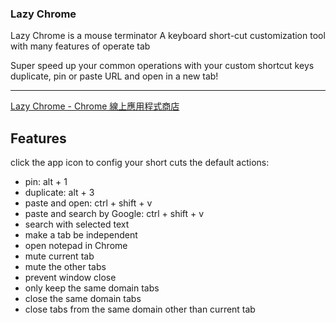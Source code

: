 ### Lazy Chrome

Lazy Chrome is a mouse terminator
A keyboard short-cut customization tool with many features of operate tab

Super speed up your common operations with your custom shortcut keys
duplicate, pin or paste URL and open in a new tab!
*********
[Lazy Chrome - Chrome 線上應用程式商店](https://chrome.google.com/webstore/detail/lazy-chrome/boijmdgjfcoancndoiclnglhjakeopch "Lazy Chrome - Chrome 線上應用程式商店")

## Features
click the app icon to config your short cuts
the default actions:

- pin: alt + 1
- duplicate: alt + 3
- paste and open: ctrl + shift + v
- paste and search by Google: ctrl + shift + v
- search with selected text
- make a tab be independent
- open notepad in Chrome
- mute current tab
- mute the other tabs
- prevent window close
- only keep the same domain tabs
- close the same domain tabs
- close tabs from the same domain other than current tab
